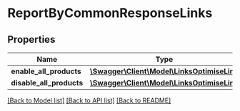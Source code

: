 # ReportByCommonResponseLinks

## Properties
Name | Type | Description | Notes
------------ | ------------- | ------------- | -------------
**enable_all_products** | [**\Swagger\Client\Model\LinksOptimiseLink**](LinksOptimiseLink.md) |  | [optional] 
**disable_all_products** | [**\Swagger\Client\Model\LinksOptimiseLink**](LinksOptimiseLink.md) |  | [optional] 

[[Back to Model list]](../README.md#documentation-for-models) [[Back to API list]](../README.md#documentation-for-api-endpoints) [[Back to README]](../README.md)


